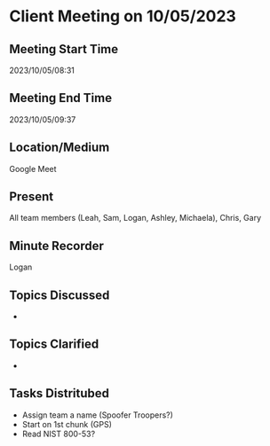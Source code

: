 # Client Meeting on 10/05/2023

## Meeting Start Time
2023/10/05/08:31

## Meeting End Time
2023/10/05/09:37

## Location/Medium
Google Meet

## Present
All team members (Leah, Sam, Logan, Ashley, Michaela), Chris, Gary

## Minute Recorder
Logan

## Topics Discussed
- 

## Topics Clarified
- 

## Tasks Distritubed
- Assign team a name (Spoofer Troopers?)
- Start on 1st chunk (GPS)
- Read NIST 800-53?